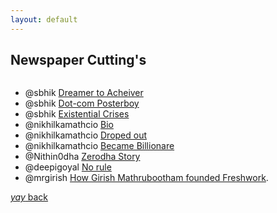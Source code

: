```yaml
---
layout: default
---
```


## Newspaper Cutting's

```newspaper cuttings of people i admire:{my hero's} you can take inspiration too
```

*  @sbhik [Dreamer to Acheiver](https://www.indiatoday.in/magazine/supplement/story/20121008-money-sanjeev-bikhchandani-naukricom-iim-ahmedabad-759989-2012-09-28)
*  @sbhik [Dot-com Posterboy](https://www.businesstoday.in/magazine/special/story/dotcoms-poster-boy-sanjeev-bikhchandani-12521-2007-12-23)
*  @sbhik [Existential Crises](https://www.livemint.com/Opinion/qG4nJpk1YBbwzbqh9KlaDI/Existential-crises-help-you-arrive-at-your-life-goals.html)
*  @nikhilkamathcio [Bio ](https://starsunfolded.com/nikhil-kamath/)
*  @nikhilkamathcio [Droped out](https://www.dnaindia.com/business/photo-gallery-meet-nikhil-kamath-a-school-dropout-at-14-now-indias-youngest-billionaire-at-34-2886003)
*  @nikhilkamathcio [Became Billionare](https://www.dnaindia.com/business/photo-gallery-meet-nikhil-kamath-a-school-dropout-at-14-now-indias-youngest-billionaire-at-34-2886003/worked-at-a-call-centre-2886006)
*  @Nithin0dha [Zerodha Story](https://www.business-standard.com/article/beyond-business/startup-diaries-115050100813_1.html)
*  @deepigoyal [No rule](https://yourstory.com/2020/02/quotes-zomato-deepinder-goyal/amp)
*  @mrgirish [How Girish Mathrubootham founded Freshwork](https://www.entrepreneur.com/amphtml/324667).



[_yay_ back](https://srterm.github.io/srt/misc.html)
